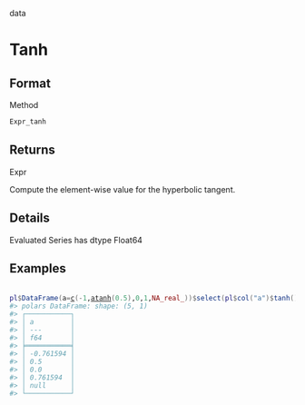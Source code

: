 data

# Tanh

## Format

Method

```r
Expr_tanh
```

## Returns

Expr

Compute the element-wise value for the hyperbolic tangent.

## Details

Evaluated Series has dtype Float64

## Examples

<pre class='r-example'> <code> <span class='r-in'><span></span></span>
<span class='r-in'><span><span class='va'>pl</span><span class='op'>$</span><span class='fu'>DataFrame</span><span class='op'>(</span>a<span class='op'>=</span><span class='fu'><a href='https://rdrr.io/r/base/c.html'>c</a></span><span class='op'>(</span><span class='op'>-</span><span class='fl'>1</span>,<span class='fu'><a href='https://rdrr.io/r/base/Hyperbolic.html'>atanh</a></span><span class='op'>(</span><span class='fl'>0.5</span><span class='op'>)</span>,<span class='fl'>0</span>,<span class='fl'>1</span>,<span class='cn'>NA_real_</span><span class='op'>)</span><span class='op'>)</span><span class='op'>$</span><span class='fu'>select</span><span class='op'>(</span><span class='va'>pl</span><span class='op'>$</span><span class='fu'>col</span><span class='op'>(</span><span class='st'>"a"</span><span class='op'>)</span><span class='op'>$</span><span class='fu'>tanh</span><span class='op'>(</span><span class='op'>)</span><span class='op'>)</span></span></span>
<span class='r-out co'><span class='r-pr'>#&gt;</span> polars DataFrame: shape: (5, 1)</span>
<span class='r-out co'><span class='r-pr'>#&gt;</span> ┌───────────┐</span>
<span class='r-out co'><span class='r-pr'>#&gt;</span> │ a         │</span>
<span class='r-out co'><span class='r-pr'>#&gt;</span> │ ---       │</span>
<span class='r-out co'><span class='r-pr'>#&gt;</span> │ f64       │</span>
<span class='r-out co'><span class='r-pr'>#&gt;</span> ╞═══════════╡</span>
<span class='r-out co'><span class='r-pr'>#&gt;</span> │ -0.761594 │</span>
<span class='r-out co'><span class='r-pr'>#&gt;</span> │ 0.5       │</span>
<span class='r-out co'><span class='r-pr'>#&gt;</span> │ 0.0       │</span>
<span class='r-out co'><span class='r-pr'>#&gt;</span> │ 0.761594  │</span>
<span class='r-out co'><span class='r-pr'>#&gt;</span> │ null      │</span>
<span class='r-out co'><span class='r-pr'>#&gt;</span> └───────────┘</span>
 </code></pre>